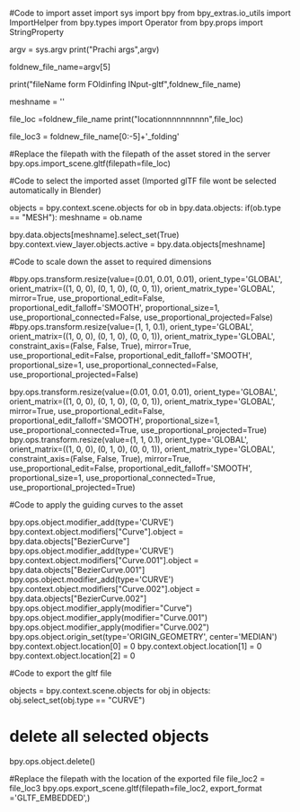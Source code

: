 #Code to import asset 
import sys
import bpy
from bpy_extras.io_utils import ImportHelper
from bpy.types import Operator
from bpy.props import StringProperty

argv = sys.argv
print("Prachi args",argv)

foldnew_file_name=argv[5]

print("fileName form FOldinfing INput-gltf",foldnew_file_name)


meshname = ''


file_loc =foldnew_file_name
print("locationnnnnnnnnn",file_loc)

file_loc3 = foldnew_file_name[0:-5]+'_folding'


#Replace the filepath with the filepath of the asset stored in the server
bpy.ops.import_scene.gltf(filepath=file_loc)

#Code to select the imported asset (Imported glTF file wont be selected automatically in Blender)

objects = bpy.context.scene.objects
for ob in bpy.data.objects:
    if(ob.type == "MESH"):
        meshname = ob.name

bpy.data.objects[meshname].select_set(True)
bpy.context.view_layer.objects.active = bpy.data.objects[meshname]

#Code to scale down the asset to required dimensions

#bpy.ops.transform.resize(value=(0.01, 0.01, 0.01), orient_type='GLOBAL', orient_matrix=((1, 0, 0), (0, 1, 0), (0, 0, 1)), orient_matrix_type='GLOBAL', mirror=True, use_proportional_edit=False, proportional_edit_falloff='SMOOTH', proportional_size=1, use_proportional_connected=False, use_proportional_projected=False)
#bpy.ops.transform.resize(value=(1, 1, 0.1), orient_type='GLOBAL', orient_matrix=((1, 0, 0), (0, 1, 0), (0, 0, 1)), orient_matrix_type='GLOBAL', constraint_axis=(False, False, True), mirror=True, use_proportional_edit=False, proportional_edit_falloff='SMOOTH', proportional_size=1, use_proportional_connected=False, use_proportional_projected=False)

bpy.ops.transform.resize(value=(0.01, 0.01, 0.01), orient_type='GLOBAL', orient_matrix=((1, 0, 0), (0, 1, 0), (0, 0, 1)), orient_matrix_type='GLOBAL', mirror=True, use_proportional_edit=False, proportional_edit_falloff='SMOOTH', proportional_size=1, use_proportional_connected=True, use_proportional_projected=True)
bpy.ops.transform.resize(value=(1, 1, 0.1), orient_type='GLOBAL', orient_matrix=((1, 0, 0), (0, 1, 0), (0, 0, 1)), orient_matrix_type='GLOBAL', constraint_axis=(False, False, True), mirror=True, use_proportional_edit=False, proportional_edit_falloff='SMOOTH', proportional_size=1, use_proportional_connected=True, use_proportional_projected=True)

#Code to apply the guiding curves to the asset

bpy.ops.object.modifier_add(type='CURVE')
bpy.context.object.modifiers["Curve"].object = bpy.data.objects["BezierCurve"]
bpy.ops.object.modifier_add(type='CURVE')
bpy.context.object.modifiers["Curve.001"].object = bpy.data.objects["BezierCurve.001"]
bpy.ops.object.modifier_add(type='CURVE')
bpy.context.object.modifiers["Curve.002"].object = bpy.data.objects["BezierCurve.002"]
bpy.ops.object.modifier_apply(modifier="Curve")
bpy.ops.object.modifier_apply(modifier="Curve.001")
bpy.ops.object.modifier_apply(modifier="Curve.002")
bpy.ops.object.origin_set(type='ORIGIN_GEOMETRY', center='MEDIAN')
bpy.context.object.location[0] = 0
bpy.context.object.location[1] = 0
bpy.context.object.location[2] = 0

#Code to export the gltf file

objects = bpy.context.scene.objects
for obj in objects:
    obj.select_set(obj.type == "CURVE")
# delete all selected objects
bpy.ops.object.delete()

#Replace the filepath with the location of the exported file
file_loc2 = file_loc3
bpy.ops.export_scene.gltf(filepath=file_loc2, export_format ='GLTF_EMBEDDED',)
